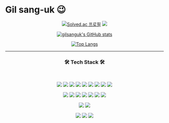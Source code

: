 # Gil sang-uk 😉

<div align="center">
   
 [![Solved.ac 프로필](http://mazassumnida.wtf/api/v2/generate_badge?boj=sona_supporter)](https://solved.ac/sona_supporter)
<img src="http://mazandi.herokuapp.com/api?handle=sona_supporter&theme=cold"/>
</div>
<div align="center">
 
 [![gilsanguk's GitHub stats](https://github-readme-stats.vercel.app/api?username=gilsanguk)](https://github.com/gilsanguk/github-readme-stats) 
 
 [![Top Langs](https://github-readme-stats.vercel.app/api/top-langs/?username=gilsanguk&layout=compact)](https://github.com/gilsanguk/github-readme-stats)
</div>
  
***
<h3 align="center"><b>🛠 Tech Stack 🛠</b></h3>
</br>
<p align="center">
   <img src="https://img.shields.io/badge/Python-3776AB?style=for-the-badge&logo=Python&logoColor=white">
   <img src="https://img.shields.io/badge/Java-007396?style=for-the-badge&logo=Java&logoColor=white">
   <img src="https://img.shields.io/badge/C++-00599C?style=for-the-badge&logo=C++%2B%2B&logoColor=white">
   <img src="https://img.shields.io/badge/django-092E20?style=for-the-badge&logo=django&logoColor=white">
   <img src="https://img.shields.io/badge/springboot-6DB33F?style=for-the-badge&logo=springboot&logoColor=white">
   <img src="https://img.shields.io/badge/mysql-4479A1?style=for-the-badge&logo=mysql&logoColor=white"> 
   <img src="https://img.shields.io/badge/redis-DC382D?style=for-the-badge&logo=redis&logoColor=white">
   <img src="https://img.shields.io/badge/pytorch-EE4C2C?style=for-the-badge&logo=pytorch&logoColor=white"> 
   <img src="https://img.shields.io/badge/gRPC-007396?style=for-the-badge&logo=gRPC&logoColor=white">
</p>
<p align="center">
   <img src="https://img.shields.io/badge/HTML5-E34F26?style=for-the-badge&logo=HTML5&logoColor=white">
   <img src="https://img.shields.io/badge/CSS3-1572B6?style=for-the-badge&logo=CSS3&logoColor=white">
   <img src="https://img.shields.io/badge/JavaScript-F7DF1E?style=for-the-badge&logo=JavaScript&logoColor=white">
   <img src="https://img.shields.io/badge/typescript-3178C6?style=for-the-badge&logo=typescript&logoColor=white">
   <img src="https://img.shields.io/badge/Vue.js-4FC08D?style=for-the-badge&logo=Vue.js&logoColor=white">
   <img src="https://img.shields.io/badge/next.js-000000?style=for-the-badge&logo=nextdotjs&logoColor=white">
   <img src="https://img.shields.io/badge/redux-764ABC?style=for-the-badge&logo=redux&logoColor=white">
</p>
<p align="center">
   <img src="https://img.shields.io/badge/docker-2496ED?style=for-the-badge&logo=docker&logoColor=white">
   <img src="https://img.shields.io/badge/jenkins-D24939?style=for-the-badge&logo=jenkins&logoColor=white">
</p>
<p align="center">
   <img src="https://img.shields.io/badge/jira-0052CC?style=for-the-badge&logo=jira&logoColor=white">
   <img src="https://img.shields.io/badge/notion-000000?style=for-the-badge&logo=notion&logoColor=white">
   <img src="https://img.shields.io/badge/git-F05032?style=for-the-badge&logo=git&logoColor=white">
</p>
